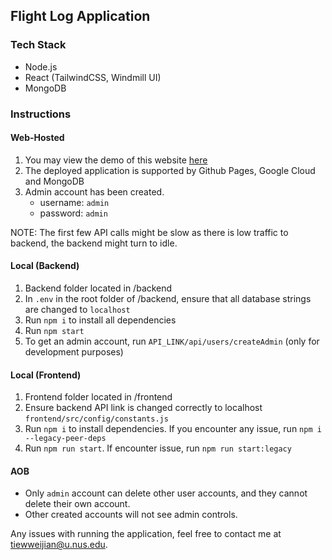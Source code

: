 ## Flight Log Application

### Tech Stack
- Node.js 
- React (TailwindCSS, Windmill UI) 
- MongoDB 


### Instructions 

#### Web-Hosted 

1. You may view the demo of this website [here](https://tiewweijian.github.io/flightlog_app/)
2. The deployed application is supported by Github Pages, Google Cloud and MongoDB
3. Admin account has been created.
   - username: `admin`
   - password: `admin`

NOTE: The first few API calls might be slow as there is low traffic to backend, the backend might turn to idle.  


#### Local  (Backend)
1. Backend folder located in /backend 
2. In `.env` in the root folder of /backend, ensure that all database strings are changed to `localhost`
3. Run `npm i` to install all dependencies 
4. Run `npm start` 
5. To get an admin account, run `API_LINK/api/users/createAdmin` (only for development purposes)

#### Local (Frontend)
1. Frontend folder located in /frontend
2. Ensure backend API link is changed correctly to localhost `frontend/src/config/constants.js`
3. Run `npm i` to install dependencies. If you encounter any issue, run `npm i --legacy-peer-deps`
4. Run `npm run start`. If encounter issue, run `npm run start:legacy`


#### AOB
- Only `admin` account can delete other user accounts, and they cannot delete their own account.
- Other created accounts will not see admin controls. 

Any issues with running the application, feel free to contact me at tiewweijian@u.nus.edu. 
